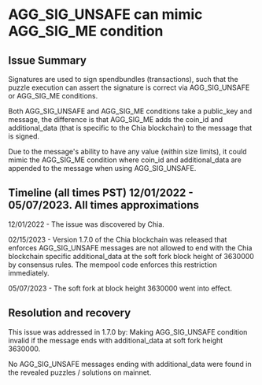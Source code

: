 # AGG_SIG_UNSAFE can mimic AGG_SIG_ME condition

## Issue Summary

Signatures are used to sign spendbundles (transactions), such that the puzzle execution can assert the signature is correct via AGG_SIG_UNSAFE or AGG_SIG_ME conditions.

Both AGG_SIG_UNSAFE and AGG_SIG_ME conditions take a public_key and message, the difference is that AGG_SIG_ME adds the coin_id and additional_data (that is specific to the Chia blockchain) to the message that is signed.

Due to the message's ability to have any value (within size limits), it could mimic the AGG_SIG_ME condition where coin_id and additional_data are appended to the message when using AGG_SIG_UNSAFE.

## Timeline (all times PST)  12/01/2022 - 05/07/2023. All times approximations

12/01/2022 - The issue was discovered by Chia.

02/15/2023 - Version 1.7.0 of the Chia blockchain was released that enforces AGG_SIG_UNSAFE messages are not allowed to end with the Chia blockchain specific additional_data at the soft fork block height of 3630000 by consensus rules. The mempool code enforces this restriction immediately.

05/07/2023 - The soft fork at block height 3630000 went into effect.

## Resolution and recovery

This issue was addressed in 1.7.0 by: Making AGG_SIG_UNSAFE condition invalid if the message ends with additional_data at soft fork height 3630000.


No AGG_SIG_UNSAFE messages ending with additional_data were found in the revealed puzzles / solutions on mainnet.

